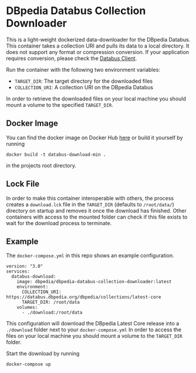 # DBpedia Databus Collection Downloader

This is a light-weight dockerized data-downloader for the DBpedia Databus. This container takes a collection URI and pulls its data to a local directory. It does not support any format or compression conversion. If your application requires conversion, please check the [Databus Client](https://github.com/dbpedia/databus-client). 

Run the container with the following two environment variables:
* `TARGET_DIR`: The target directory for the downloaded files
* `COLLECTION_URI`: A collection URI on the DBpedia Databus

In order to retrieve the downloaded files on your local machine you should mount a volume to the specified `TARGET_DIR`.

## Docker Image

You can find the docker image on Docker Hub [here](https://hub.docker.com/repository/docker/dbpedia/dbpedia-databus-collection-downloader) or build it yourself by running

```docker build -t databus-download-min .``` 

in the projects root directory.

## Lock File

In order to make this container interoperable with others, the process creates a `download.lck` file in the `TARGET_DIR` (defaults to `/root/data/`) directory
on startup and removes it once the download has finished.
Other containers with access to the mounted folder can check if this file exists to wait for the download process to terminate.

## Example
The `docker-compose.yml` in this repo shows an example configuration.

```
version: "3.0"
services:
  databus-download:
    image: dbpedia/dbpedia-databus-collection-downloader:latest
    environment:
      COLLECTION_URI: https://databus.dbpedia.org/dbpedia/collections/latest-core
      TARGET_DIR: /root/data
    volumes:
      - ./download:/root/data
```

This configuration will download the DBpedia Latest Core release into a `./download` folder next to your `docker-compose.yml`
In order to access the files on your local machine you should mount a volume to the `TARGET_DIR` folder.

Start the download by running
```
docker-compose up
```
